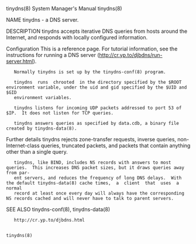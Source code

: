tinydns(8)                                                    System Manager's Manual                                                   tinydns(8)

NAME
       tinydns - a DNS server.

DESCRIPTION
       tinydns accepts iterative DNS queries from hosts around the Internet, and responds with locally configured information.

Configuration
       This is a reference page.  For tutorial information, see the instructions for
       running a DNS server (http://cr.yp.to/djbdns/run-server.html).

       Normally tinydns is set up by the tinydns-conf(8) program.

       tinydns  runs  chrooted  in the directory specified by the $ROOT environment variable, under the uid and gid specified by the $UID and $GID
       environment variables.

       tinydns listens for incoming UDP packets addressed to port 53 of $IP.  It does not listen for TCP queries.

       tinydns answers queries as specified by data.cdb, a binary file created by tinydns-data(8).

Further details
       tinydns rejects zone-transfer requests, inverse queries, non-Internet-class queries, truncated packets, and packets that  contain  anything
       other than a single query.

       tinydns, like BIND, includes NS records with answers to most queries.  This increases DNS packet sizes, but it draws queries away from par‐
       ent servers, and reduces the frequency of long DNS delays.  With the default tinydns-data(8) cache times,  a  client  that  uses  a  normal
       record at least once every day will always have the corresponding NS records cached and will never have to talk to parent servers.

SEE ALSO
       tinydns-conf(8), tinydns-data(8)

       http://cr.yp.to/djbdns.html

                                                                                                                                        tinydns(8)
